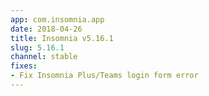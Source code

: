 ```yaml
---
app: com.insomnia.app
date: 2018-04-26
title: Insomnia v5.16.1
slug: 5.16.1
channel: stable
fixes:
- Fix Insomnia Plus/Teams login form error
---
```

